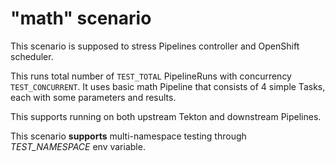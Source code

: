 # "math" scenario

This scenario is supposed to stress Pipelines controller and OpenShift scheduler.

This runs total number of `TEST_TOTAL` PipelineRuns with concurrency `TEST_CONCURRENT`. It uses basic math Pipeline that consists of 4 simple Tasks, each with some parameters and results.

This supports running on both upstream Tekton and downstream Pipelines.

This scenario **supports** multi-namespace testing through *TEST_NAMESPACE* env variable.
